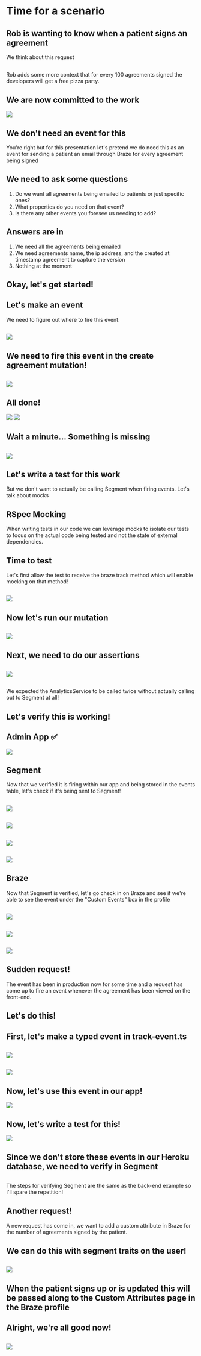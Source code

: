 # Time for a scenario

## Rob is wanting to know when a patient signs an agreement

We think about this request

##

Rob adds some more context that for every 100 agreements signed the developers will get a free pizza party.

## We are now committed to the work

![](./assets/assets/lets-do-this.gif)

## We don't need an event for this

You're right but for this presentation let's pretend we do need this as an event for sending a patient an email through Braze for every agreement being signed

## We need to ask some questions

1. Do we want all agreements being emailed to patients or just specific ones?
2. What properties do you need on that event?
3. Is there any other events you foresee us needing to add?

## Answers are in

1. We need all the agreements being emailed
2. We need agreements name, the ip address, and the created at timestamp agreement to capture the version
3. Nothing at the moment

## Okay, let's get started!

## Let's make an event

We need to figure out where to fire this event.

##

![](./assets/assets/thinking.gif)

## We need to fire this event in the create agreement mutation!

##

![](./assets/assets/agreements_code.png)

## All done!

![](./assets/assets/jobs-finished.gif)
![](./assets/assets/pizza-party.gif)

## Wait a minute... Something is missing

##

![](./assets/assets/aint-much.jpg)

## Let's write a test for this work

But we don't want to actually be calling Segment when firing events. Let's talk about mocks

## RSpec Mocking

When writing tests in our code we can leverage mocks to isolate our tests to focus on the actual code being tested and not the state of external dependencies.

## Time to test

Let's first allow the test to receive the braze track method which will enable mocking on that method!

##

![](./assets/assets/agreements-spec-example-01.png)

## Now let's run our mutation

##

![](./assets/assets/agreements-spec-example-02.png)

## Next, we need to do our assertions

##

![](./assets/assets/analytics-track-assertion.png)

##

We expected the AnalyticsService to be called twice without actually calling out to Segment at all!

## Let's verify this is working!

## Admin App ✅

![](./assets/assets/agreement-event-firing.png)

## Segment

Now that we verified it is firing within our app and being stored in the events table, let's check if it's being sent to Segment!

##

![](./assets/assets/segment_step_1.png)

##

![](./assets/assets/segment_step_2.png)

##

![](./assets/assets/segment_step_3.png)

##

![](./assets/assets/segment_step_4.png)

## Braze

Now that Segment is verified, let's go check in on Braze and see if we're able to see the event under the "Custom Events" box in the profile

##

![](./assets/assets/braze_step_1.png)

##

![](./assets/assets/braze_step_2.png)

##

![](./assets/assets/braze_step_3.png)

## Sudden request!

The event has been in production now for some time and a request has come up to fire an event whenever the agreement has been viewed on the front-end.

## Let's do this!

## First, let's make a typed event in track-event.ts

##

![](./assets/assets/agreement-viewed-example.png)

##

![](./assets/assets/agreements-example-2.png)

## Now, let's use this event in our app!

![](./assets/assets/pending-agreement-gate-code.png)

## Now, let's write a test for this!

![](./assets/assets/tracks-test.png)

## Since we don't store these events in our Heroku database, we need to verify in Segment

##

The steps for verifying Segment are the same as the back-end example so I'll spare the repetition!

## Another request!

A new request has come in, we want to add a custom attribute in Braze for the number of agreements signed by the patient.

## We can do this with segment traits on the user!

##

![](./assets/assets/segment_traits.png)

## When the patient signs up or is updated this will be passed along to the Custom Attributes page in the Braze profile

## Alright, we're all good now!

##

![](./assets/assets/pizza_time.gif)

<style>
#section-16 p > img {
  width: 650px;
}
</style>
